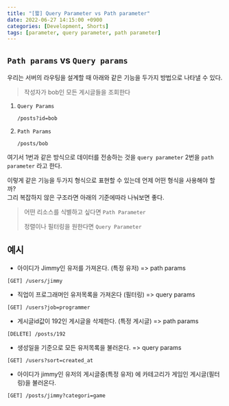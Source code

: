 ```yaml
---
title: "[짧] Query Parameter vs Path parameter"
date: 2022-06-27 14:15:00 +0900
categories: [Development, Shorts]
tags: [parameter, query parameter, path parameter]
---
```


## `Path params` vs `Query params`

우리는 서버의 라우팅을 설계할 때 아래와 같은 기능을 두가지 방법으로 나타낼 수 있다.

> 작성자가 bob인 모든 게시글들을 조회한다

1. `Query Params`

   ```
   /posts?id=bob
   ```

2. `Path Params`

   ```
   /posts/bob
   ```



여기서 1번과 같은 방식으로 데이터를 전송하는 것을 `query parameter` 2번을 `path parameter` 라고 한다.

이렇게 같은 기능을 두가지 형식으로 표현할 수 있는데 언제 어떤 형식을 사용해야 할까?  
그리 복잡하지 않은 구조라면 아래의 기준에따라 나눠보면 좋다.

> 어떤 리소스를 식별하고 싶다면 `Path Parameter`
>
> 정렬이나 필터링을 원한다면 `Query Parameter`

## 예시

- 아이디가 Jimmy인 유저를 가져온다. (특정 유저) => path params

```
[GET] /users/jimmy
```

- 직업이 프로그래머인 유저목록을 가져온다 (필터링) => query params

```
[GET] /users?job=programmer
```

- 게시글id값이 192인 게시글을 삭제한다. (특정 게시글) => path params

```
[DELETE] /posts/192
```

- 생성일을 기준으로 모든 유저목록을 불러온다. => query params

```
[GET] /users?sort=created_at
```

- 아이디가 jimmy인 유저의 게시글중(특정 유저) 에 카테고리가 게임인 게시글(필터링)을 불러온다.

```
[GET] /posts/jimmy?categori=game
```




